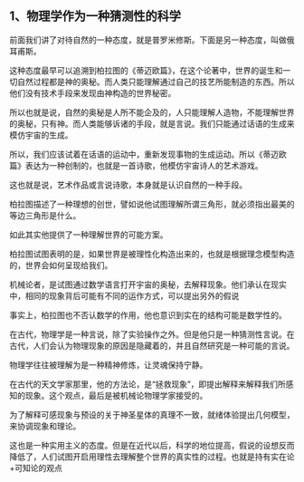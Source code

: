 <h2>1、物理学作为一种猜测性的科学</h2><p data-pid="1cGsXs4-">前面我们讲了对待自然的一种态度，就是普罗米修斯。下面是另一种态度，叫做俄耳甫斯。</p><p data-pid="Lm5Bub27">这种态度最早可以追溯到柏拉图的《蒂迈欧篇》，在这个论著中，世界的诞生和一切自然过程都是神的奥秘。而人类只能理解通过自己的技艺所能制造的东西。所以他们没有技术手段来发现由神构造的世界秘密。</p><p data-pid="iBF7OhJv">所以也就是说，自然的奥秘是人所不能企及的，人只能理解人造物，不能理解世界的奥秘，只有神。而人类能够诉诸的手段，就是言说。我们只能通过话语的生成来模仿宇宙的生成。</p><p data-pid="gKqRPz63">所以，我们应该试着在话语的运动中，重新发现事物的生成运动。所以《蒂迈欧篇》表达为一种创制的，也就是一首诗歌，他模仿宇宙诗人的艺术游戏。</p><p data-pid="NhSKaulI">这也就是说，艺术作品或言说诗歌，本身就是认识自然的一种手段。</p><p data-pid="k7Wkge0l">柏拉图描述了一种理想的创世，譬如说他试图理解所谓三角形，就必须指出最美的等边三角形是什么。</p><p data-pid="TPhVevED">如此其实他提供了一种理解世界的可能方案。</p><p data-pid="DH57522p">柏拉图试图表明的是，如果世界是被理性化构造出来的，也就是根据理念模型构造的，世界会如何呈现给我们。</p><p data-pid="hEN8gnQx">机械论者，是试图通过数学语言打开宇宙的奥秘，去解释现象。他们承认在现实中，相同的现象背后可能有不同的运作方式，可以提出另外的假说</p><p data-pid="DnvLR9H4">事实上，柏拉图也不否认数学的作用，他也意识到实在的结构可能是数学性的。</p><p data-pid="1SR_gJ58">在古代，物理学是一种言说，除了实验操作之外。但是他只是一种猜测性言说。在古代，人们会认为物理现象的原因是隐藏着的，并且自然研究是一种可能的言说。</p><p data-pid="Ws1BSQKw">物理学往往被理解为是一种精神修炼，让灵魂保持宁静。</p><p data-pid="eUCOQcK5">在古代的天文学家那里，他的方法论，是“拯救现象”，即提出解释来解释我们所感知的现象。这个观点，最后是被机械论物理学家接受的。</p><p data-pid="_ZGOGHy-">为了解释可感现象与预设的关于神圣星体的真理不一致，就绪体验提出几何模型，来协调现象和理论。</p><p data-pid="Hen95zdg">这也是一种实用主义的态度。但是在近代以后，科学的地位提高，假说的设想反而降低了，人们试图开启用理性去理解整个世界的真实性的过程。也就是持有实在论+可知论的观点</p><p></p><p></p><p></p><p></p><p></p><p></p><p></p><p></p>